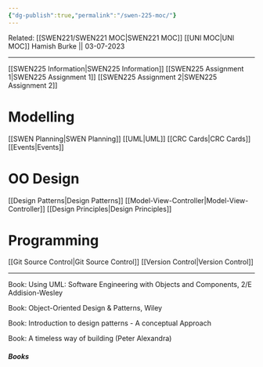 ```yaml
---
{"dg-publish":true,"permalink":"/swen-225-moc/"}
---
```


Related: [[SWEN221/SWEN221 MOC\|SWEN221 MOC]] 
[[UNI MOC\|UNI MOC]]
Hamish Burke || 03-07-2023
***

[[SWEN225 Information\|SWEN225 Information]]
[[SWEN225 Assignment 1\|SWEN225 Assignment 1]]
[[SWEN225 Assignment 2\|SWEN225 Assignment 2]]


# Modelling

[[SWEN Planning\|SWEN Planning]]
[[UML\|UML]]
[[CRC Cards\|CRC Cards]]
[[Events\|Events]]

# OO Design

[[Design Patterns\|Design Patterns]]
[[Model-View-Controller\|Model-View-Controller]]
[[Design Principles\|Design Principles]]
# Programming

[[Git Source Control\|Git Source Control]]
[[Version Control\|Version Control]]



***

Book: Using UML: Software Engineering with Objects and Components, 2/E Addision-Wesley

Book: Object-Oriented Design & Patterns, Wiley

Book: Introduction to design patterns - A conceptual Approach

Book: A timeless way of building (Peter Alexandra)

##### Books